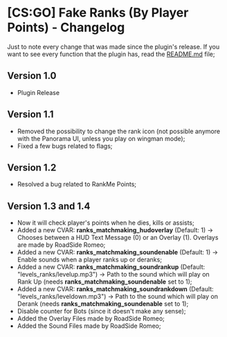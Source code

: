 # [CS:GO] Fake Ranks (By Player Points) - Changelog

Just to note every change that was made since the plugin's release.
If you want to see every function that the plugin has, read the [README.md](https://github.com/hallucinogenic/MatchMaking-Ranks-By-Points/blob/master/README.md)  file;

## Version 1.0

- Plugin Release

## Version 1.1

- Removed the possibility to change the rank icon (not possible anymore with the Panorama UI, unless you play on wingman mode);
- Fixed a few bugs related to flags;

## Version 1.2

- Resolved a bug related to RankMe Points;

## Version 1.3 and 1.4

- Now it will check player's points when he dies, kills or assists;
- Added a new CVAR: **ranks_matchmaking_hudoverlay** (Default: 1) -> Chooses between a HUD Text Message (0) or an Overlay (1). Overlays are made by RoadSide Romeo;
- Added a new CVAR: **ranks_matchmaking_soundenable** (Default: 1) -> Enable sounds when a player ranks up or deranks;
- Added a new CVAR: **ranks_matchmaking_soundrankup** (Default: "levels_ranks/levelup.mp3") -> Path to the sound which will play on Rank Up (needs **ranks_matchmaking_soundenable** set to 1);
- Added a new CVAR: **ranks_matchmaking_soundrankdown** (Default: "levels_ranks/leveldown.mp3") -> Path to the sound which will play on Derank (needs **ranks_matchmaking_soundenable** set to 1);
- Disable counter for Bots (since it doesn't make any sense);
- Added the Overlay Files made by RoadSide Romeo;
- Added the Sound Files made by RoadSide Romeo; 
